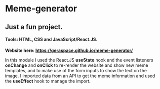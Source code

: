 # Meme-generator
## Just a fun project. ##
#### Tools: HTML, CSS and JavaScript/React.JS. ####

**Website here: https://geraspace.github.io/meme-generator/**

In this module I used the React.JS **useState** hook and the event listeners **onChange** and **onClick** to re-render the website and show new meme templates, and to make use of the form inputs to show the text on the image. I imported data from an API to get the meme information and used the **useEffect** hook to manage the import.
